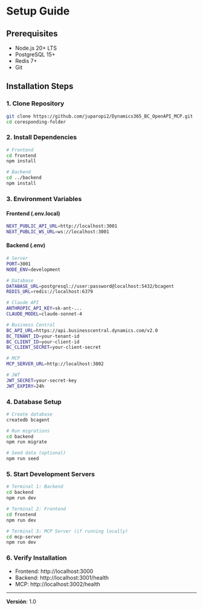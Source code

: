 # Setup Guide

## Prerequisites

- Node.js 20+ LTS
- PostgreSQL 15+
- Redis 7+
- Git

## Installation Steps

### 1. Clone Repository

```bash
git clone https://github.com/juparopi2/Dynamics365_BC_OpenAPI_MCP.git
cd coresponding-folder
```

### 2. Install Dependencies

```bash
# Frontend
cd frontend
npm install

# Backend
cd ../backend
npm install
```

### 3. Environment Variables

#### Frontend (.env.local)
```bash
NEXT_PUBLIC_API_URL=http://localhost:3001
NEXT_PUBLIC_WS_URL=ws://localhost:3001
```

#### Backend (.env)
```bash
# Server
PORT=3001
NODE_ENV=development

# Database
DATABASE_URL=postgresql://user:password@localhost:5432/bcagent
REDIS_URL=redis://localhost:6379

# Claude API
ANTHROPIC_API_KEY=sk-ant-...
CLAUDE_MODEL=claude-sonnet-4

# Business Central
BC_API_URL=https://api.businesscentral.dynamics.com/v2.0
BC_TENANT_ID=your-tenant-id
BC_CLIENT_ID=your-client-id
BC_CLIENT_SECRET=your-client-secret

# MCP
MCP_SERVER_URL=http://localhost:3002

# JWT
JWT_SECRET=your-secret-key
JWT_EXPIRY=24h
```

### 4. Database Setup

```bash
# Create database
createdb bcagent

# Run migrations
cd backend
npm run migrate

# Seed data (optional)
npm run seed
```

### 5. Start Development Servers

```bash
# Terminal 1: Backend
cd backend
npm run dev

# Terminal 2: Frontend
cd frontend
npm run dev

# Terminal 3: MCP Server (if running locally)
cd mcp-server
npm run dev
```

### 6. Verify Installation

- Frontend: http://localhost:3000
- Backend: http://localhost:3001/health
- MCP: http://localhost:3002/health

---

**Versión**: 1.0
